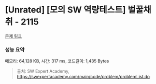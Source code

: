 # [Unrated] [모의 SW 역량테스트] 벌꿀채취 - 2115 

[문제 링크](https://swexpertacademy.com/main/code/problem/problemDetail.do?contestProbId=AV5V4A46AdIDFAWu) 

### 성능 요약

메모리: 64,128 KB, 시간: 317 ms, 코드길이: 1,435 Bytes



> 출처: SW Expert Academy, https://swexpertacademy.com/main/code/problem/problemList.do